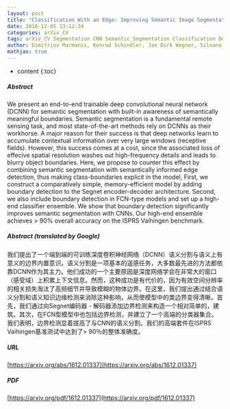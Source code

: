 ```yaml
---
layout: post
title: "Classification With an Edge: Improving Semantic Image Segmentation with Boundary Detection"
date: 2016-12-05 13:12:24
categories: arXiv_CV
tags: arXiv_CV Segmentation CNN Semantic_Segmentation Classification Detection
author: Dimitrios Marmanis, Konrad Schindler, Jan Dirk Wegner, Silvano Galliani, Mihai Datcu, Uwe Stilla
mathjax: true
---
```


* content
{:toc}

##### Abstract
We present an end-to-end trainable deep convolutional neural network (DCNN) for semantic segmentation with built-in awareness of semantically meaningful boundaries. Semantic segmentation is a fundamental remote sensing task, and most state-of-the-art methods rely on DCNNs as their workhorse. A major reason for their success is that deep networks learn to accumulate contextual information over very large windows (receptive fields). However, this success comes at a cost, since the associated loss of effecive spatial resolution washes out high-frequency details and leads to blurry object boundaries. Here, we propose to counter this effect by combining semantic segmentation with semantically informed edge detection, thus making class-boundaries explicit in the model, First, we construct a comparatively simple, memory-efficient model by adding boundary detection to the Segnet encoder-decoder architecture. Second, we also include boundary detection in FCN-type models and set up a high-end classifier ensemble. We show that boundary detection significantly improves semantic segmentation with CNNs. Our high-end ensemble achieves > 90% overall accuracy on the ISPRS Vaihingen benchmark.

##### Abstract (translated by Google)
我们提出了一个端到端的可训练深度卷积神经网络（DCNN）语义分割与语义上有意义的边界内置意识。语义分割是一项基本的遥感任务，大多数最先进的方法都依靠DCNN作为其主力。他们成功的一个主要原因是深度网络学会在非常大的窗口（感受域）上积累上下文信息。然而，这种成功是有代价的，因为有效空间分辨率的相关损失淘汰了高频细节并导致模糊的物体边界。在这里，我们提出通过结合语义分割和语义知识边缘检测来消除这种影响，从而使模型中的类边界变得清晰。首先，我们通过向Segnet编码器 - 解码器添加边界检测来构造一个相对简单的，建筑。其次，在FCN型模型中也包括边界检测，并建立了一个高端的分类器集合。我们表明，边界检测显着提高了与CNN的语义分割。我们的高端套件在ISPRS Vaihingen基准测试中达到了> 90％的整体准确度。

##### URL
[https://arxiv.org/abs/1612.01337](https://arxiv.org/abs/1612.01337)

##### PDF
[https://arxiv.org/pdf/1612.01337](https://arxiv.org/pdf/1612.01337)


